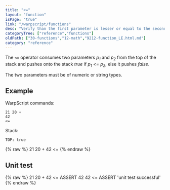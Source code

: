 ```yaml
---
title: "<="
layout: "function"
isPage: "true"
link: "/warpscript/functions"
desc: "Verify than the first parameter is lesser or equal to the second"
categoryTree: ["reference","functions"]
oldPath: ["30-functions","12-math","9212-function_LE.html.md"]
category: "reference"
---
```

 

The `<=` operator consumes two parameters *p<sub>1</sub>* and *p<sub>2</sub>* from the top of the stack 
and pushes onto the stack *true* if  *p<sub>1</sub> <= p<sub>2</sub>*, else it pushes *false*.

The two parameters must be of numeric or string types.


## Example ##

WarpScript commands:

    21 20 + 
    42 
    <=

Stack: 

    TOP: true

{% raw %}
<warp10-warpscript-widget backend="{{backend}}"  exec-endpoint="{{execEndpoint}}">21 20 + 
42 
<=
</warp10-warpscript-widget>
{% endraw %}    


## Unit test ##

{% raw %}
<warp10-warpscript-widget backend="{{backend}}"  exec-endpoint="{{execEndpoint}}">21 20 + 
42 
<= ASSERT
42 42 <= ASSERT
'unit test successful'
</warp10-warpscript-widget>
{% endraw %}        
